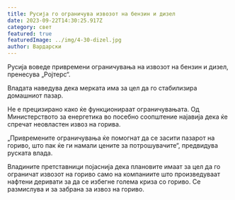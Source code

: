 ```yaml
---
title: Русија го ограничува извозот на бензин и дизел
date: 2023-09-22T14:30:25.917Z
category: свет
featured: true
featuredImage: ../img/4-30-dizel.jpg
author: Вардарски
---
```

Русија воведе привремени ограничувања на извозот на бензин и дизел, пренесува „Ројтерс“.

Владата наведува дека мерката има за цел да го стабилизира домашниот пазар.

Не е прецизирано како ќе функционираат ограничувањата. Од Министерството за енергетика во посебно соопштение најавија дека ќе спречат неовластен извоз на горива.

„Привремените ограничувања ќе помогнат да се засити пазарот на гориво, што пак ќе ги намали цените за потрошувачите“, предвидува руската влада.

Владините претставници појаснија дека плановите имаат за цел да го ограничат извозот на гориво само на компаниите што произведуваат нафтени деривати за да се избегне голема криза со гориво. Се размислува и за забрана за извоз на гориво.